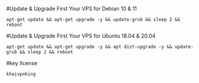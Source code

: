 #Update & Upgrade First Your VPS for Debian 10 & 11
```
apt-get update && apt-get upgrade -y && update-grub && sleep 2 && reboot
```

#Update & Upgrade First Your VPS for Ubuntu 18.04 & 20.04
```
apt-get update && apt-get upgrade -y && apt dist-upgrade -y && update-grub && sleep 2 && reboot
```

#key license
```
khaivpnking
```
